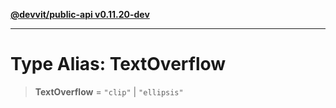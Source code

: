 [**@devvit/public-api v0.11.20-dev**](../../../../../../README.md)

---

# Type Alias: TextOverflow

> **TextOverflow** = `"clip"` \| `"ellipsis"`
